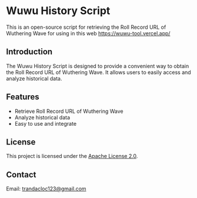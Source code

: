 # Wuwu History Script

This is an open-source script for retrieving the Roll Record URL of Wuthering Wave for using in this web <https://wuwu-tool.vercel.app/>

## Introduction

The Wuwu History Script is designed to provide a convenient way to obtain the Roll Record URL of Wuthering Wave. It allows users to easily access and analyze historical data.

## Features

- Retrieve Roll Record URL of Wuthering Wave
- Analyze historical data
- Easy to use and integrate

## License

This project is licensed under the [Apache License 2.0](LICENSE).

## Contact

Email: <trandacloc123@gmail.com>
